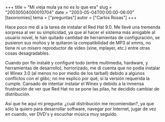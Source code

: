 +++
title = "Mi vieja mula ya no es lo que era"
slug = "20030504000010704"
date = "2003-05-04T00:00:00-06:00"
[taxonomies]
tema = ["preguntas"]
autor = ["Carlos Rosas"]
+++

Hace poco me di a la tarea de instalar el Red Hat 9.0. Me llevé una
tremenda sorpresa al ver su simplicidad, ya que al hacer el sistema más
amigable al usuario novel, le han quitado cantidad de herramientas de
configuración, se pusieron sus moños y le quitaron la compatibilidad de
MP3 al xmms, no tiene ni un mísero reproductor de video (xine, mplayer,
etc.) entre otras cosas desagradables.

<!-- more -->
Cuando por fin instalé y configuré todo (entre multimedia, hardware, y
herramientas de desarrollo), horrorizado, me di cuenta que no podía
instalar el Winex 3.0 (al menos no por medio de los tarball) debido a
algunos conflictos con el glibc; no me explico por qué, si la versión
requerida la cumple. Cansado de intentar instalar el Winex y debido a la
inmensa frustración de ver que Red Hat no se pone las pilas, he decidido
cambiar de distribución.

Así que he aquí mi pregunta: ¿cuál distribución me recomiendan?, ya que
sólo la quiero para desarrollar software, navegar por Internet, jugar de
vez en cuando, ver DVD's y escuchar música muy seguido.

